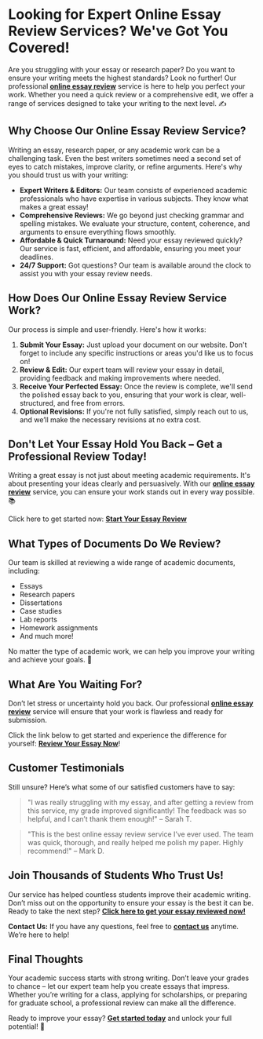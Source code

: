 # Looking for Expert Online Essay Review Services? We've Got You Covered!

Are you struggling with your essay or research paper? Do you want to ensure your writing meets the highest standards? Look no further! Our professional [**online essay review**](https://tinyurl.com/topessay?keyword=online+essay+review) service is here to help you perfect your work. Whether you need a quick review or a comprehensive edit, we offer a range of services designed to take your writing to the next level. ✍️

## Why Choose Our Online Essay Review Service?

Writing an essay, research paper, or any academic work can be a challenging task. Even the best writers sometimes need a second set of eyes to catch mistakes, improve clarity, or refine arguments. Here's why you should trust us with your writing:

- **Expert Writers & Editors:** Our team consists of experienced academic professionals who have expertise in various subjects. They know what makes a great essay!
- **Comprehensive Reviews:** We go beyond just checking grammar and spelling mistakes. We evaluate your structure, content, coherence, and arguments to ensure everything flows smoothly.
- **Affordable & Quick Turnaround:** Need your essay reviewed quickly? Our service is fast, efficient, and affordable, ensuring you meet your deadlines.
- **24/7 Support:** Got questions? Our team is available around the clock to assist you with your essay review needs.

## How Does Our Online Essay Review Service Work?

Our process is simple and user-friendly. Here's how it works:

1. **Submit Your Essay:** Just upload your document on our website. Don't forget to include any specific instructions or areas you'd like us to focus on!
2. **Review & Edit:** Our expert team will review your essay in detail, providing feedback and making improvements where needed.
3. **Receive Your Perfected Essay:** Once the review is complete, we'll send the polished essay back to you, ensuring that your work is clear, well-structured, and free from errors.
4. **Optional Revisions:** If you're not fully satisfied, simply reach out to us, and we’ll make the necessary revisions at no extra cost.

## Don't Let Your Essay Hold You Back – Get a Professional Review Today!

Writing a great essay is not just about meeting academic requirements. It's about presenting your ideas clearly and persuasively. With our [**online essay review**](https://tinyurl.com/topessay?keyword=online+essay+review) service, you can ensure your work stands out in every way possible. 📚

Click here to get started now: [**Start Your Essay Review**](https://tinyurl.com/topessay?keyword=online+essay+review)

## What Types of Documents Do We Review?

Our team is skilled at reviewing a wide range of academic documents, including:

- Essays
- Research papers
- Dissertations
- Case studies
- Lab reports
- Homework assignments
- And much more!

No matter the type of academic work, we can help you improve your writing and achieve your goals. 🎯

## What Are You Waiting For?

Don’t let stress or uncertainty hold you back. Our professional [**online essay review**](https://tinyurl.com/topessay?keyword=online+essay+review) service will ensure that your work is flawless and ready for submission.

Click the link below to get started and experience the difference for yourself: [**Review Your Essay Now**](https://tinyurl.com/topessay?keyword=online+essay+review)!

## Customer Testimonials

Still unsure? Here’s what some of our satisfied customers have to say:

> "I was really struggling with my essay, and after getting a review from this service, my grade improved significantly! The feedback was so helpful, and I can’t thank them enough!" – Sarah T.

> "This is the best online essay review service I’ve ever used. The team was quick, thorough, and really helped me polish my paper. Highly recommend!" – Mark D.

## Join Thousands of Students Who Trust Us!

Our service has helped countless students improve their academic writing. Don’t miss out on the opportunity to ensure your essay is the best it can be. Ready to take the next step? [**Click here to get your essay reviewed now!**](https://tinyurl.com/topessay?keyword=online+essay+review)

**Contact Us:** If you have any questions, feel free to [**contact us**](https://tinyurl.com/topessay?keyword=online+essay+review) anytime. We’re here to help!

## Final Thoughts

Your academic success starts with strong writing. Don’t leave your grades to chance – let our expert team help you create essays that impress. Whether you’re writing for a class, applying for scholarships, or preparing for graduate school, a professional review can make all the difference.

Ready to improve your essay? [**Get started today**](https://tinyurl.com/topessay?keyword=online+essay+review) and unlock your full potential! 🚀
